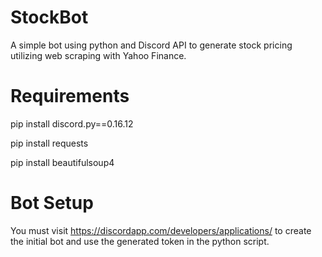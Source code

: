 # StockBot
A simple bot using python and Discord API to generate stock pricing utilizing web scraping with Yahoo Finance.

# Requirements

pip install discord.py==0.16.12

pip install requests

pip install beautifulsoup4

# Bot Setup
You must visit https://discordapp.com/developers/applications/ to create the initial bot and use the generated token in the python script.
